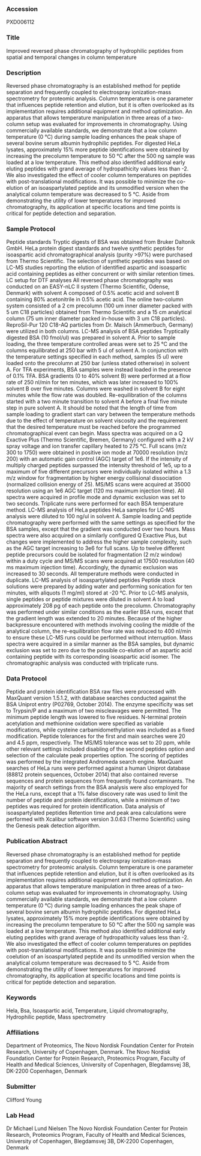 ### Accession
PXD006112

### Title
Improved reversed phase chromatography of hydrophilic peptides from spatial and temporal changes in column temperature

### Description
Reversed phase chromatography is an established method for peptide separation and frequently coupled to electrospray ionization-mass spectrometry for proteomic analysis. Column temperature is one parameter that influences peptide retention and elution, but it is often overlooked as its implementation requires additional equipment and method optimization. An apparatus that allows temperature manipulation in three areas of a two-column setup was evaluated for improvements in chromatography. Using commercially available standards, we demonstrate that a low column temperature (0 °C) during sample loading enhances the peak shape of several bovine serum albumin hydrophilic peptides. For digested HeLa lysates, approximately 15% more peptide identifications were obtained by increasing the precolumn temperature to 50 °C after the 500 ng sample was loaded at a low temperature. This method also identified additional early eluting peptides with grand average of hydropathicity values less than -2. We also investigated the effect of cooler column temperatures on peptides with post-translational modifications. It was possible to minimize the co-elution of an isoaspartylated peptide and its unmodified version when the analytical column temperature was decreased to 5 °C. Aside from demonstrating the utility of lower temperatures for improved chromatography, its application at specific locations and time points is critical for peptide detection and separation.

### Sample Protocol
Peptide standards Tryptic digests of BSA was obtained from Bruker Daltonik GmbH. HeLa protein digest standards and twelve synthetic peptides for isoaspartic acid chromatographical analysis (purity >97%) were purchased from Thermo Scientific. The selection of synthetic peptides was based on LC-MS studies reporting the elution of identified aspartic and isoaspartic acid containing peptides as either concurrent or with similar retention times.  LC setup for DTF analyses All reversed phase chromatography was conducted on an EASY-nLC II system (Thermo Scientific, Odense, Denmark) with solvent A composed of 0.5% acetic acid and solvent B containing 80% acetonitrile in 0.5% acetic acid. The online two-column system consisted of a 2 cm precolumn (100 um inner diameter packed with 5 um C18 particles) obtained from Thermo Scientific and a 15 cm analytical column (75 um inner diameter packed in-house with 3 um C18 particles). ReproSil-Pur 120 C18-AQ particles from Dr. Maisch (Ammerbuch, Germany) were utilized in both columns.  LC-MS analysis of BSA peptides Tryptically digested BSA (10 fmol/ul) was prepared in solvent A. Prior to sample loading, the three temperature controlled areas were set to 25 °C and the columns equilibrated at 250 bar with 5 ul of solvent A. In conjunction with the temperature settings specified in each method, samples (5 ul) were loaded onto the precolumn at 250 bar (unless stated otherwise) in solvent A. For TFA experiments, BSA samples were instead loaded in the presence of 0.1% TFA. BSA gradients (0 to 40% solvent B) were performed at a flow rate of 250 nl/min for ten minutes, which was later increased to 100% solvent B over five minutes. Columns were washed in solvent B for eight minutes while the flow rate was doubled. Re-equilibration of the columns started with a two minute transition to solvent A before a final five minute step in pure solvent A. It should be noted that the length of time from sample loading to gradient start can vary between the temperature methods due to the effect of temperature on solvent viscosity and the requirement that the desired temperature must be reached before the programmed chromatographical event can begin. Mass spectra was acquired on a Q Exactive Plus (Thermo Scientific, Bremen, Germany) configured with a 2 kV spray voltage and ion transfer capillary heated to 275 °C. Full scans (m/z 300 to 1750) were obtained in positive ion mode at 70000 resolution (m/z 200) with an automatic gain control (AGC) target of 1e6. If the intensity of multiply charged peptides surpassed the intensity threshold of 1e5, up to a maximum of five different precursors were individually isolated within a 1.3 m/z window for fragmentation by higher energy collisional dissociation (normalized collision energy of 25). MS/MS scans were acquired at 35000 resolution using an 1e6 AGC target (120 ms maximum injection time). All spectra were acquired in profile mode and dynamic exclusion was set to two seconds. Triplicate runs were performed for each BSA temperature method.  LC-MS analysis of HeLa peptides HeLa samples for LC-MS analysis were diluted to 100 ng/ul in solvent A. Sample loading and peptide chromatography were performed with the same settings as specified for the BSA samples, except that the gradient was conducted over two hours. Mass spectra were also acquired on a similarly configured Q Exactive Plus, but changes were implemented to address the higher sample complexity, such as the AGC target increasing to 3e6 for full scans. Up to twelve different peptide precursors could be isolated for fragmentation (2 m/z window) within a duty cycle and MS/MS scans were acquired at 17500 resolution (40 ms maximum injection time). Accordingly, the dynamic exclusion was increased to 30 seconds. All temperature methods were conducted in duplicate.  LC-MS analysis of isoaspartylated peptides Peptide stock solutions were prepared by adding water and performing sonication for ten minutes, with aliquots (1 mg/ml) stored at -20 °C. Prior to LC-MS analysis, single peptides or peptide mixtures were diluted in solvent A to load approximately 208 pg of each peptide onto the precolumn. Chromatography was performed under similar conditions as the earlier BSA runs, except that the gradient length was extended to 20 minutes. Because of the higher backpressure encountered with methods involving cooling the middle of the analytical column, the re-equilibration flow rate was reduced to 400 nl/min to ensure these LC-MS runs could be performed without interruption. Mass spectra were acquired in a similar manner as the BSA samples, but dynamic exclusion was set to zero due to the possible co-elution of an aspartic acid containing peptide with its corresponding isoaspartic acid isomer. The chromatographic analysis was conducted with triplicate runs.

### Data Protocol
Peptide and protein identification BSA raw files were processed with MaxQuant version 1.5.1.2, with database searches conducted against the BSA Uniprot entry (P02769, October 2014). The enzyme specificity was set to Trypsin/P and a maximum of two miscleavages were permitted. The minimum peptide length was lowered to five residues. N-terminal protein acetylation and methionine oxidation were specified as variable modifications, while cysteine carbamidomethylation was included as a fixed modification. Peptide tolerances for the first and main searches were 20 and 4.5 ppm, respectively. The MS/MS tolerance was set to 20 ppm, while other relevant settings included disabling of the second peptides option and selection of the calculate peak properties option. The scoring of peptides was performed by the integrated Andromeda search engine. MaxQuant searches of HeLa runs were performed against a human Uniprot database (88812 protein sequences, October 2014) that also contained reverse sequences and protein sequences from frequently found contaminants. The majority of search settings from the BSA analysis were also employed for the HeLa runs, except that a 1% false discovery rate was used to limit the number of peptide and protein identifications, while a minimum of two peptides was required for protein identification.  Data analysis of isoaspartylated peptides Retention time and peak area calculations were performed with Xcalibur software version 3.0.63 (Thermo Scientific) using the Genesis peak detection algorithm.

### Publication Abstract
Reversed phase chromatography is an established method for peptide separation and frequently coupled to electrospray ionization-mass spectrometry for proteomic analysis. Column temperature is one parameter that influences peptide retention and elution, but it is often overlooked as its implementation requires additional equipment and method optimization. An apparatus that allows temperature manipulation in three areas of a two-column setup was evaluated for improvements in chromatography. Using commercially available standards, we demonstrate that a low column temperature (0 &#xb0;C) during sample loading enhances the peak shape of several bovine serum albumin hydrophilic peptides. For digested HeLa lysates, approximately 15% more peptide identifications were obtained by increasing the precolumn temperature to 50 &#xb0;C after the 500 ng sample was loaded at a low temperature. This method also identified additional early eluting peptides with grand average of hydropathicity values less than -2. We also investigated the effect of cooler column temperatures on peptides with post-translational modifications. It was possible to minimize the coelution of an isoaspartylated peptide and its unmodified version when the analytical column temperature was decreased to 5 &#xb0;C. Aside from demonstrating the utility of lower temperatures for improved chromatography, its application at specific locations and time points is critical for peptide detection and separation.

### Keywords
Hela, Bsa, Isoaspartic acid, Temperature, Liquid chromatography, Hydrophilic peptide, Mass spectrometry

### Affiliations
Department of Proteomics, The Novo Nordisk Foundation Center for Protein Research, University of Copenhagen, Denmark.
The Novo Nordisk Foundation Center for Protein Research, Proteomics Program, Faculty of Health and Medical Sciences, University of Copenhagen, Blegdamsvej 3B, DK-2200 Copenhagen, Denmark

### Submitter
Clifford Young

### Lab Head
Dr Michael Lund Nielsen
The Novo Nordisk Foundation Center for Protein Research, Proteomics Program, Faculty of Health and Medical Sciences, University of Copenhagen, Blegdamsvej 3B, DK-2200 Copenhagen, Denmark


